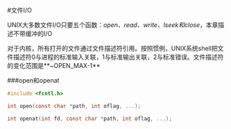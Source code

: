 #文件I/O

UNIX大多数文件I/O只要五个函数：*open、read、write、lseek和close*，本章描述不带缓冲的I/O

对于内核，所有打开的文件通过文件描述符引用。按照惯例，UNIX系统shell把文件描述符0与进程的标准输入关联，1与标准输出关联，2与标准错误。文件描述符的变化范围是**~OPEN_MAX-1**

###open和openat

```c
#include <fcntl.h>

int open(const char *path, int oflag, ...);

int openat(int fd, const char *path, int oflag, ...);
```